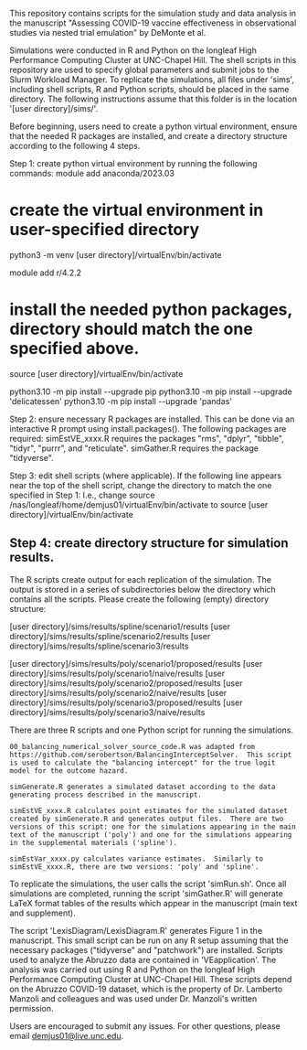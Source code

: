 This repository contains scripts for the simulation study and data analysis in the manuscript "Assessing COVID-19 vaccine effectiveness in observational studies via nested trial emulation" by DeMonte et al.

Simulations were conducted in R and Python on the longleaf High Performance Computing Cluster at UNC-Chapel Hill.  The shell scripts in this repository are used to specify global parameters and submit jobs to the Slurm Workload Manager.  To replicate the simulations, all files under 'sims', including shell scripts, R and Python scripts, should be placed in the same directory.  The following instructions assume that this folder is in the location '[user directory]/sims/'.

Before beginning, users need to create a python virtual environment, ensure that the needed R packages are installed, and create a directory structure according to the following 4 steps. 

Step 1: create python virtual environment by running the following commands:
module add anaconda/2023.03

# create the virtual environment in user-specified directory 
python3 -m venv [user directory]/virtualEnv/bin/activate

module add r/4.2.2

# install the needed python packages, directory should match the one specified above.
source [user directory]/virtualEnv/bin/activate

python3.10 -m pip install --upgrade pip
python3.10 -m pip install --upgrade 'delicatessen'
python3.10 -m pip install --upgrade 'pandas'

Step 2: ensure necessary R packages are installed.
This can be done via an interactive R prompt using install.packages().  The following packages are required:
simEstVE_xxxx.R requires the packages "rms", "dplyr", "tibble", "tidyr", "purrr", and "reticulate".
simGather.R requires the package "tidyverse".

Step 3: edit shell scripts (where applicable).
If the following line appears near the top of the shell script, change the directory to match the one specified in Step 1:
I.e., change
source /nas/longleaf/home/demjus01/virtualEnv/bin/activate
to 
source [user directory]/virtualEnv/bin/activate

## Step 4: create directory structure for simulation results.
The R scripts create output for each replication of the simulation.  The output is stored in a series of subdirectories below the directory which contains all the scripts.  Please create the following (empty) directory structure:

[user directory]/sims/results/spline/scenario1/results
[user directory]/sims/results/spline/scenario2/results
[user directory]/sims/results/spline/scenario3/results

[user directory]/sims/results/poly/scenario1/proposed/results
[user directory]/sims/results/poly/scenario1/naive/results
[user directory]/sims/results/poly/scenario2/proposed/results
[user directory]/sims/results/poly/scenario2/naive/results
[user directory]/sims/results/poly/scenario3/proposed/results
[user directory]/sims/results/poly/scenario3/naive/results
 
There are three R scripts and one Python script for running the simulations. 

	00_balancing_numerical_solver_source_code.R was adapted from https://github.com/serobertson/BalancingInterceptSolver.  This script is used to calculate the "balancing intercept" for the true logit model for the outcome hazard.

	simGenerate.R generates a simulated dataset according to the data generating process described in the manuscript. 

	simEstVE_xxxx.R calculates point estimates for the simulated dataset created by simGenerate.R and generates output files.  There are two versions of this script: one for the simulations appearing in the main text of the manuscript ('poly') and one for the simulations appearing in the supplemental materials ('spline').

	simEstVar_xxxx.py calculates variance estimates.  Similarly to simEstVE_xxxx.R, there are two versions: 'poly' and 'spline'. 

To replicate the simulations, the user calls the script 'simRun.sh'.  Once all simulations are completed, running the script 'simGather.R' will generate LaTeX format tables of the results which appear in the manuscript (main text and supplement).
	
The script 'LexisDiagram/LexisDiagram.R' generates Figure 1 in the manuscript.  This small script can be run on any R setup assuming that the necessary packages ("tidyverse" and "patchwork") are installed.  Scripts used to analyze the Abruzzo data are contained in 'VEapplication'.  The analysis was carried out using R and Python on the longleaf High Performance Computing Cluster at UNC-Chapel Hill.  These scripts depend on the Abruzzo COVID-19 dataset, which is the property of Dr. Lamberto Manzoli and colleagues and was used under Dr. Manzoli's written permission.  

Users are encouraged to submit any issues.  For other questions, please email demjus01@live.unc.edu.

